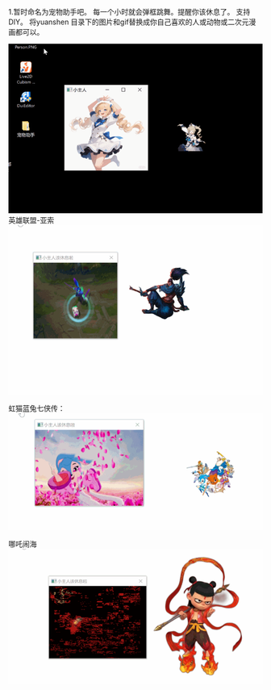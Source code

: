 1.暂时命名为宠物助手吧。
每一个小时就会弹框跳舞。提醒你该休息了。
支持DIY。
将yuanshen 目录下的图片和gif替换成你自己喜欢的人或动物或二次元漫画都可以。

![Image text](Png/0001.gif)
英雄联盟-亚索 
![Image text](Png/YaSuo.gif)

虹猫蓝兔七侠传：
![Image text](Png/HongMao.gif)

哪吒闹海
![Image text](Png/NeZha.gif)
